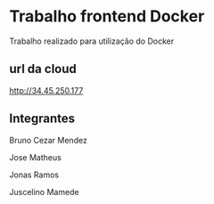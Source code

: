 # Trabalho frontend Docker
Trabalho realizado para utilização do Docker

## url da cloud 
http://34.45.250.177

## Integrantes
Bruno Cezar Mendez

Jose Matheus

Jonas Ramos

Juscelino Mamede
